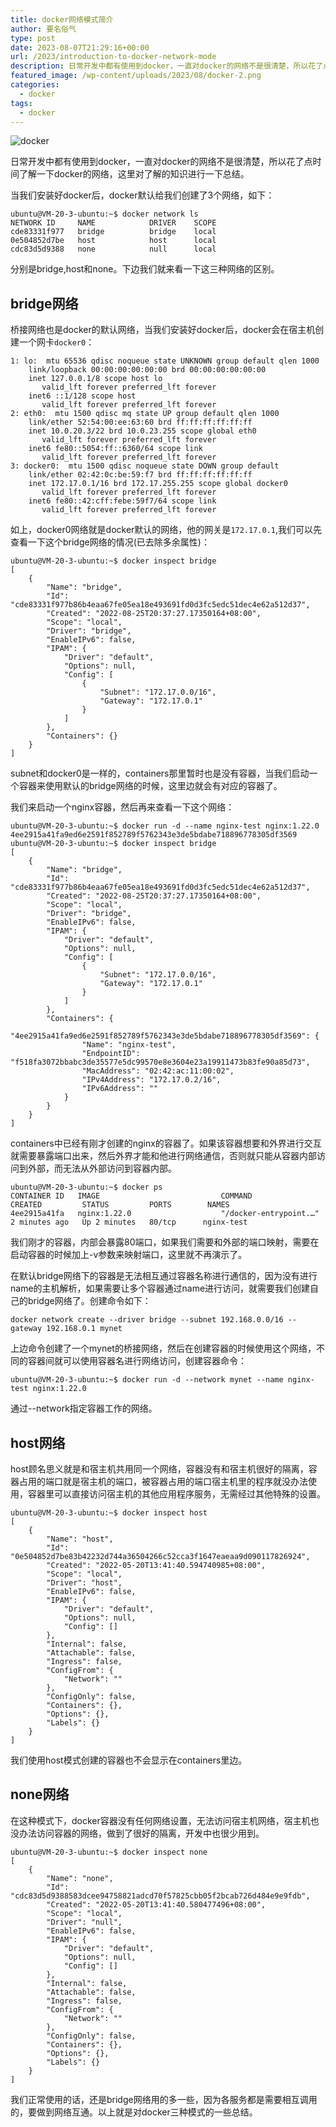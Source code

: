 ```yaml
---
title: docker网络模式简介
author: 要名俗气
type: post
date: 2023-08-07T21:29:16+00:00
url: /2023/introduction-to-docker-network-mode
description: 日常开发中都有使用到docker，一直对docker的网络不是很清楚，所以花了点时间了解一下docker的网络，这里对了解的知识进行一下总结。
featured_image: /wp-content/uploads/2023/08/docker-2.png
categories:
  - docker
tags:
  - docker
---
```

![docker](https://www.iminling.com/wp-content/uploads/2023/08/docker-2.png)

日常开发中都有使用到docker，一直对docker的网络不是很清楚，所以花了点时间了解一下docker的网络，这里对了解的知识进行一下总结。

当我们安装好docker后，docker默认给我们创建了3个网络，如下：

<pre class="core-next-code-pre"><code>ubuntu@VM-20-3-ubuntu:~$ docker network ls
NETWORK ID     NAME            DRIVER    SCOPE
cde83331f977   bridge          bridge    local
0e504852d7be   host            host      local
cdc83d5d9388   none            null      local</code></pre>

分别是bridge,host和none。下边我们就来看一下这三种网络的区别。

## bridge网络

桥接网络也是docker的默认网络，当我们安装好docker后，docker会在宿主机创建一个网卡`docker0`：

<pre class="core-next-code-pre"><code>1: lo: <LOOPBACK,UP,LOWER_UP> mtu 65536 qdisc noqueue state UNKNOWN group default qlen 1000
    link/loopback 00:00:00:00:00:00 brd 00:00:00:00:00:00
    inet 127.0.0.1/8 scope host lo
       valid_lft forever preferred_lft forever
    inet6 ::1/128 scope host
       valid_lft forever preferred_lft forever
2: eth0: <BROADCAST,MULTICAST,UP,LOWER_UP> mtu 1500 qdisc mq state UP group default qlen 1000
    link/ether 52:54:00:ee:63:60 brd ff:ff:ff:ff:ff:ff
    inet 10.0.20.3/22 brd 10.0.23.255 scope global eth0
       valid_lft forever preferred_lft forever
    inet6 fe80::5054:ff::6360/64 scope link
       valid_lft forever preferred_lft forever
3: docker0: <NO-CARRIER,BROADCAST,MULTICAST,UP> mtu 1500 qdisc noqueue state DOWN group default
    link/ether 02:42:0c:be:59:f7 brd ff:ff:ff:ff:ff:ff
    inet 172.17.0.1/16 brd 172.17.255.255 scope global docker0
       valid_lft forever preferred_lft forever
    inet6 fe80::42:cff:febe:59f7/64 scope link
       valid_lft forever preferred_lft forever</code></pre>

如上，docker0网络就是docker默认的网络，他的网关是`172.17.0.1`,我们可以先查看一下这个bridge网络的情况(已去除多余属性)：

<pre class="core-next-code-pre"><code>ubuntu@VM-20-3-ubuntu:~$ docker inspect bridge
[
    {
        "Name": "bridge",
        "Id": "cde83331f977b86b4eaa67fe05ea18e493691fd0d3fc5edc51dec4e62a512d37",
        "Created": "2022-08-25T20:37:27.17350164+08:00",
        "Scope": "local",
        "Driver": "bridge",
        "EnableIPv6": false,
        "IPAM": {
            "Driver": "default",
            "Options": null,
            "Config": [
                {
                    "Subnet": "172.17.0.0/16",
                    "Gateway": "172.17.0.1"
                }
            ]
        },
        "Containers": {}
    }
]</code></pre>

subnet和docker0是一样的，containers那里暂时也是没有容器，当我们启动一个容器来使用默认的bridge网络的时候，这里边就会有对应的容器了。

我们来启动一个nginx容器，然后再来查看一下这个网络：

<pre class="core-next-code-pre"><code>ubuntu@VM-20-3-ubuntu:~$ docker run -d --name nginx-test nginx:1.22.0
4ee2915a41fa9ed6e2591f852789f5762343e3de5bdabe718896778305df3569
ubuntu@VM-20-3-ubuntu:~$ docker inspect bridge
[
    {
        "Name": "bridge",
        "Id": "cde83331f977b86b4eaa67fe05ea18e493691fd0d3fc5edc51dec4e62a512d37",
        "Created": "2022-08-25T20:37:27.17350164+08:00",
        "Scope": "local",
        "Driver": "bridge",
        "EnableIPv6": false,
        "IPAM": {
            "Driver": "default",
            "Options": null,
            "Config": [
                {
                    "Subnet": "172.17.0.0/16",
                    "Gateway": "172.17.0.1"
                }
            ]
        },
        "Containers": {
            "4ee2915a41fa9ed6e2591f852789f5762343e3de5bdabe718896778305df3569": {
                "Name": "nginx-test",
                "EndpointID": "f518fa3072bbabc3de35577e5dc99570e8e3604e23a19911473b83fe90a85d73",
                "MacAddress": "02:42:ac:11:00:02",
                "IPv4Address": "172.17.0.2/16",
                "IPv6Address": ""
            }
        }
    }
]</code></pre>

containers中已经有刚才创建的nginx的容器了。如果该容器想要和外界进行交互就需要暴露端口出来，然后外界才能和他进行网络通信，否则就只能从容器内部访问到外部，而无法从外部访问到容器内部。

<pre class="core-next-code-pre"><code>ubuntu@VM-20-3-ubuntu:~$ docker ps
CONTAINER ID   IMAGE                           COMMAND                  CREATED         STATUS         PORTS        NAMES
4ee2915a41fa   nginx:1.22.0                    "/docker-entrypoint.…"   2 minutes ago   Up 2 minutes   80/tcp      nginx-test</code></pre>

我们刚才的容器，内部会暴露80端口，如果我们需要和外部的端口映射，需要在启动容器的时候加上-v参数来映射端口，这里就不再演示了。

在默认bridge网络下的容器是无法相互通过容器名称进行通信的，因为没有进行name的主机解析，如果需要让多个容器通过name进行访问，就需要我们创建自己的bridge网络了。创建命令如下：

<pre class="core-next-code-pre"><code>docker network create --driver bridge --subnet 192.168.0.0/16 --gateway 192.168.0.1 mynet</code></pre>

上边命令创建了一个mynet的桥接网络，然后在创建容器的时候使用这个网络，不同的容器间就可以使用容器名进行网络访问，创建容器命令：

<pre class="core-next-code-pre"><code>ubuntu@VM-20-3-ubuntu:~$ docker run -d --network mynet --name nginx-test nginx:1.22.0</code></pre>

通过--network指定容器工作的网络。

## host网络

host顾名思义就是和宿主机共用同一个网络，容器没有和宿主机很好的隔离，容器占用的端口就是宿主机的端口，被容器占用的端口宿主机里的程序就没办法使用，容器里可以直接访问宿主机的其他应用程序服务，无需经过其他特殊的设置。

<pre class="core-next-code-pre"><code>ubuntu@VM-20-3-ubuntu:~$ docker inspect host
[
    {
        "Name": "host",
        "Id": "0e504852d7be83b42232d744a36504266c52cca3f1647eaeaa9d090117826924",
        "Created": "2022-05-20T13:41:40.594740985+08:00",
        "Scope": "local",
        "Driver": "host",
        "EnableIPv6": false,
        "IPAM": {
            "Driver": "default",
            "Options": null,
            "Config": []
        },
        "Internal": false,
        "Attachable": false,
        "Ingress": false,
        "ConfigFrom": {
            "Network": ""
        },
        "ConfigOnly": false,
        "Containers": {},
        "Options": {},
        "Labels": {}
    }
]</code></pre>

我们使用host模式创建的容器也不会显示在containers里边。

## none网络

在这种模式下，docker容器没有任何网络设置，无法访问宿主机网络，宿主机也没办法访问容器的网络，做到了很好的隔离，开发中也很少用到。

<pre class="core-next-code-pre"><code>ubuntu@VM-20-3-ubuntu:~$ docker inspect none
[
    {
        "Name": "none",
        "Id": "cdc83d5d9388583dcee94758821adcd70f57825cbb05f2bcab726d484e9e9fdb",
        "Created": "2022-05-20T13:41:40.580477496+08:00",
        "Scope": "local",
        "Driver": "null",
        "EnableIPv6": false,
        "IPAM": {
            "Driver": "default",
            "Options": null,
            "Config": []
        },
        "Internal": false,
        "Attachable": false,
        "Ingress": false,
        "ConfigFrom": {
            "Network": ""
        },
        "ConfigOnly": false,
        "Containers": {},
        "Options": {},
        "Labels": {}
    }
]</code></pre>

我们正常使用的话，还是bridge网络用的多一些，因为各服务都是需要相互调用的，要做到网络互通。以上就是对docker三种模式的一些总结。